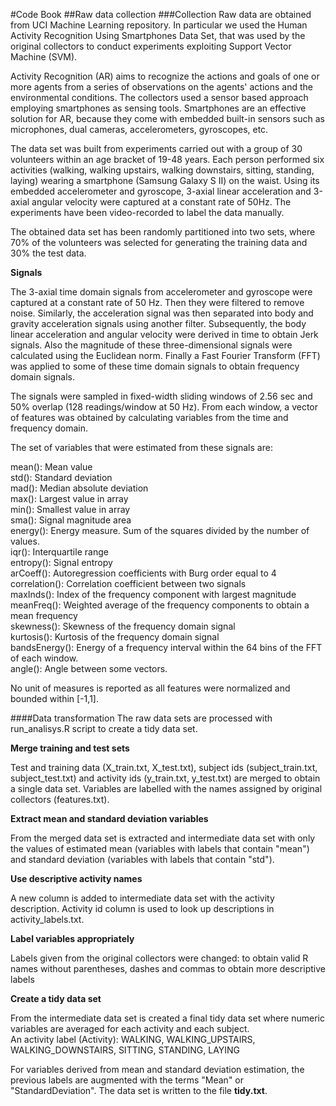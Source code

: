 #Code Book
##Raw data collection
###Collection
Raw data are obtained from UCI Machine Learning repository. In particular we used the Human Activity Recognition Using Smartphones Data Set, that was used by the original collectors to conduct experiments exploiting Support Vector Machine (SVM).   

Activity Recognition (AR) aims to recognize the actions and goals of one or more agents from a series of observations on the agents' actions and the environmental conditions. The collectors used a sensor based approach employing smartphones as sensing tools. Smartphones are an effective solution for AR, because they come with embedded built-in sensors such as microphones, dual cameras, accelerometers, gyroscopes, etc.  

The data set was built from experiments carried out with a group of 30 volunteers within an age bracket of 19-48 years. Each person performed six activities (walking, walking upstairs, walking downstairs, sitting, standing, laying) wearing a smartphone (Samsung Galaxy S II) on the waist. Using its embedded accelerometer and gyroscope, 3-axial linear acceleration and 3-axial angular velocity were captured at a constant rate of 50Hz. The experiments have been video-recorded to label the data manually.  

The obtained data set has been randomly partitioned into two sets, where 70% of the volunteers was selected for generating the training data and 30% the test data.  


**Signals**

The 3-axial time domain signals from accelerometer and gyroscope were captured at a constant rate of 50 Hz. Then they were filtered to remove noise. Similarly, the acceleration signal was then separated into body and gravity acceleration signals using another filter. Subsequently, the body linear acceleration and angular velocity were derived in time to obtain Jerk signals. Also the magnitude of these three-dimensional signals were calculated using the Euclidean norm. Finally a Fast Fourier Transform (FFT) was applied to some of these time domain signals to obtain frequency domain signals.  

The signals were sampled in fixed-width sliding windows of 2.56 sec and 50% overlap (128 readings/window at 50 Hz). From each window, a vector of features was obtained by calculating variables from the time and frequency domain.  

The set of variables that were estimated from these signals are:  

mean(): Mean value  
std(): Standard deviation  
mad(): Median absolute deviation  
max(): Largest value in array  
min(): Smallest value in array  
sma(): Signal magnitude area  
energy(): Energy measure. Sum of the squares divided by the number of values.  
iqr(): Interquartile range  
entropy(): Signal entropy  
arCoeff(): Autoregression coefficients with Burg order equal to 4  
correlation(): Correlation coefficient between two signals  
maxInds(): Index of the frequency component with largest magnitude  
meanFreq(): Weighted average of the frequency components to obtain a mean frequency  
skewness(): Skewness of the frequency domain signal  
kurtosis(): Kurtosis of the frequency domain signal  
bandsEnergy(): Energy of a frequency interval within the 64 bins of the FFT of each window.  
angle(): Angle between some vectors.  

No unit of measures is reported as all features were normalized and bounded within [-1,1].  

####Data transformation
The raw data sets are processed with run_analisys.R script to create a tidy data set.  

**Merge training and test sets**    

Test and training data (X_train.txt, X_test.txt), subject ids (subject_train.txt, subject_test.txt) and activity ids (y_train.txt, y_test.txt) are merged to obtain a single data set. Variables are labelled with the names assigned by original collectors (features.txt).  


**Extract mean and standard deviation variables**  

From the merged data set is extracted and intermediate data set with only the values of estimated mean (variables with labels that contain "mean") and standard deviation (variables with labels that contain "std").  


**Use descriptive activity names**  

A new column is added to intermediate data set with the activity description. Activity id column is used to look up descriptions in activity_labels.txt.  



**Label variables appropriately**  

Labels given from the original collectors were changed: to obtain valid R names without parentheses, dashes and commas to obtain more descriptive labels  


**Create a tidy data set**

From the intermediate data set is created a final tidy data set where numeric variables are averaged for each activity and each subject.  
An activity label (Activity): WALKING, WALKING_UPSTAIRS, WALKING_DOWNSTAIRS, SITTING, STANDING, LAYING  

For variables derived from mean and standard deviation estimation, the previous labels are augmented with the terms "Mean" or "StandardDeviation".
The data set is written to the file **tidy.txt**.
